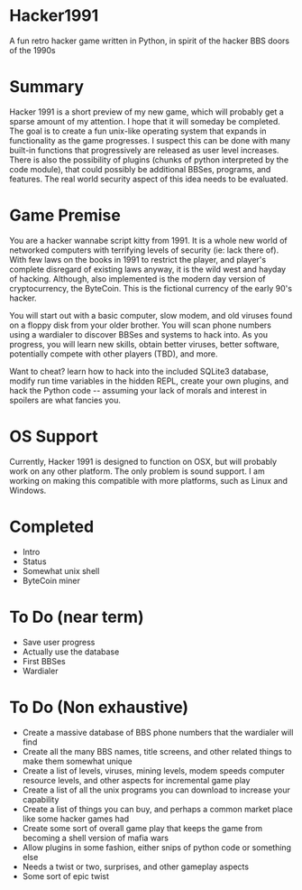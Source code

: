 # Hacker1991
A fun retro hacker game written in Python, in spirit of the hacker BBS doors of the 1990s


# Summary
Hacker 1991 is a short preview of my new game, which will probably get a sparse amount of my attention.
I hope that it will someday be completed. The goal is to create a fun unix-like operating system that expands in
functionality as the game progresses. I suspect this can be done with many built-in functions that progressively are 
released as user level increases. There is also the possibility of plugins (chunks of python interpreted by the code module),
that could possibly be additional BBSes, programs, and features. The real world security aspect of this idea needs to be evaluated.

# Game Premise
You are a hacker wannabe script kitty from 1991. It is a whole new world of networked computers with terrifying levels of
security (ie: lack there of). With few laws on the books in 1991 to restrict the player, and player's complete disregard of
existing laws anyway, it is the wild west and hayday of hacking. Although, also implemented is the modern day version of cryptocurrency, the ByteCoin. This is the fictional currency of the early 90's hacker.

You will start out with a basic computer, slow modem, and old viruses found on a floppy disk from your older brother. You will scan phone numbers
using a wardialer to discover BBSes and systems to hack into. As you progress, you will learn new skills, obtain better
viruses, better software, potentially compete with other players (TBD), and more. 

Want to cheat? learn how to hack into the included SQLite3 database, modify run time variables in the hidden REPL, create
your own plugins, and hack the Python code -- assuming your lack of morals and interest in spoilers are what fancies you.

# OS Support
Currently, Hacker 1991 is designed to function on OSX, but will probably work on any other platform. The only problem is sound
support. I am working on making this compatible with more platforms, such as Linux and Windows.

# Completed
* Intro
* Status
* Somewhat unix shell
* ByteCoin miner

# To Do (near term)
* Save user progress
* Actually use the database
* First BBSes
* Wardialer

# To Do (Non exhaustive)
* Create a massive database of BBS phone numbers that the wardialer will find
* Create all the many BBS names, title screens, and other related things to make them somewhat unique
* Create a list of levels, viruses, mining levels, modem speeds computer resource levels, and other aspects for incremental game play
* Create a list of all the unix programs you can download to increase your capability
* Create a list of things you can buy, and perhaps a common market place like some hacker games had
* Create some sort of overall game play that keeps the game from becoming a shell version of mafia wars
* Allow plugins in some fashion, either snips of python code or something else
* Needs a twist or two, surprises, and other gameplay aspects
* Some sort of epic twist
